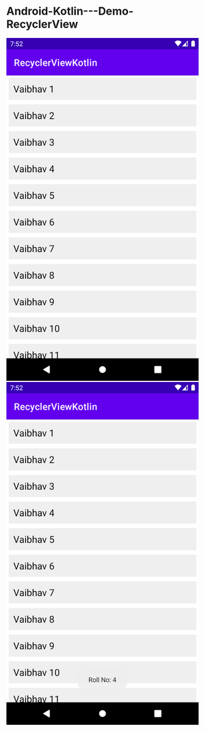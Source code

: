 # Android-Kotlin---Demo-RecyclerView

![1](https://github.com/VaibhavMojidra/Android-Kotlin---Demo-RecyclerView/blob/master/screenshots/1.png)
![2](https://github.com/VaibhavMojidra/Android-Kotlin---Demo-RecyclerView/blob/master/screenshots/2.png)
